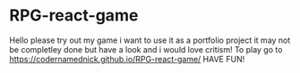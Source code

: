 # RPG-react-game
 Hello please try out my game i want to use it as a portfolio project it may not be completley done but have a look and i would love critism!
To play go to https://codernamednick.github.io/RPG-react-game/       HAVE FUN!
